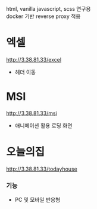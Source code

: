 html, vanilla javascript, scss 연구용  
docker 기반 reverse proxy 적용  

# 엑셀 
http://3.38.81.33/excel 
- 헤더 이동 

# MSI 
http://3.38.81.33/msi 
- 애니메이션 활용 로딩 화면 

# 오늘의집  
http://3.38.81.33/todayhouse  
### 기능  
- PC 및 모바일 반응형  
